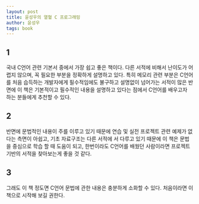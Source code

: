 ```yaml
---
layout: post
title: 윤성우의 열혈 C 프로그래밍
author: 윤성우
tags: book
---
```


## 1
국내 C언어 관련 기본서 중에서 가장 쉽고 좋은 책이다. 다른 서적에 비해서 난이도가 어렵지 않으며, 꼭 필요한 부분을 정확하게 설명하고 있다. 특히 메모리 관련 부분은 C언어를 처음 습득하는 개발자에게 필수적임에도 불구하고 설명없이 넘어가는 서적이 많은 반면에 이 책은 기본적이고 필수적인 내용을 설명하고 있다는 점에서 C언어를 배우고자 하는 분들에게 추천할 수 있다.

## 2
반면에 문법적인 내용이 주를 이루고 있기 때문에 연습 및 실전 프로젝트 관련 예제가 없다는 측면이 아쉽고, 기초 자료구조는 다른 서적에 서 다루고 있기 때문에 이 책은 문법을 중심으로 학습 할 때 도움이 되고, 한번이라도 C언어를 배웠던 사람이라면 프로젝트 기반의 서적을 찾아보는게 좋을 것 같다.

## 3
그래도 이 책 정도면 C언어 문법에 관한 내용은 충분하게 소화할 수 있다. 처음이라면 이 책으로 시작해 보길 권한다.
